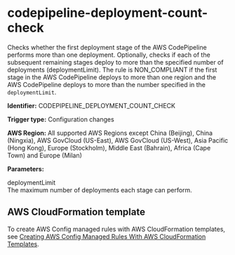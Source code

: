 # codepipeline\-deployment\-count\-check<a name="codepipeline-deployment-count-check"></a>

Checks whether the first deployment stage of the AWS CodePipeline performs more than one deployment\. Optionally, checks if each of the subsequent remaining stages deploy to more than the specified number of deployments \(deploymentLimit\)\. The rule is NON\_COMPLIANT if the first stage in the AWS CodePipeline deploys to more than one region and the AWS CodePipeline deploys to more than the number specified in the `deploymentLimit`\. 

**Identifier:** CODEPIPELINE\_DEPLOYMENT\_COUNT\_CHECK

**Trigger type:** Configuration changes

**AWS Region:** All supported AWS Regions except China \(Beijing\), China \(Ningxia\), AWS GovCloud \(US\-East\), AWS GovCloud \(US\-West\), Asia Pacific \(Hong Kong\), Europe \(Stockholm\), Middle East \(Bahrain\), Africa \(Cape Town\) and Europe \(Milan\)

**Parameters:**

 deploymentLimit  
The maximum number of deployments each stage can perform\.

## AWS CloudFormation template<a name="w24aac11c29c17c77c15"></a>

To create AWS Config managed rules with AWS CloudFormation templates, see [Creating AWS Config Managed Rules With AWS CloudFormation Templates](aws-config-managed-rules-cloudformation-templates.md)\.